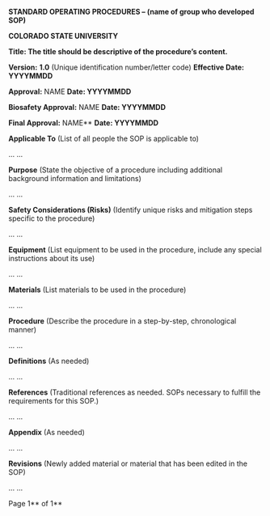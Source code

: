 ﻿**STANDARD OPERATING PROCEDURES – (name of group who developed SOP)**

**COLORADO STATE UNIVERSITY**

**Title: The title should be descriptive of the procedure’s content.**

**Version:** **1.0** (Unique identification number/letter code)			**Effective Date:** **YYYYMMDD**


**Approval:** NAME								**Date: YYYYMMDD** 

**Biosafety Approval:** NAME							**Date: YYYYMMDD**	 

**Final Approval:** NAME**								**Date: YYYYMMDD**

**Applicable To** (List of all people the SOP is applicable to)

… … 

**Purpose** (State the objective of a procedure including additional background information and limitations)

… … 

**Safety Considerations (Risks)** (Identify unique risks and mitigation steps specific to the procedure)

… … 

**Equipment** (List equipment to be used in the procedure, include any special instructions about its use)

… … 

**Materials** (List materials to be used in the procedure)

… … 

**Procedure** (Describe the procedure in a step-by-step, chronological manner)

… … 

**Definitions** (As needed)

… … 

**References** (Traditional references as needed. SOPs necessary to fulfill the requirements for this SOP.)

… … 

**Appendix** (As needed)

… …

**Revisions** (Newly added material or material that has been edited in the SOP)

… … 


Page 1** of 1**

